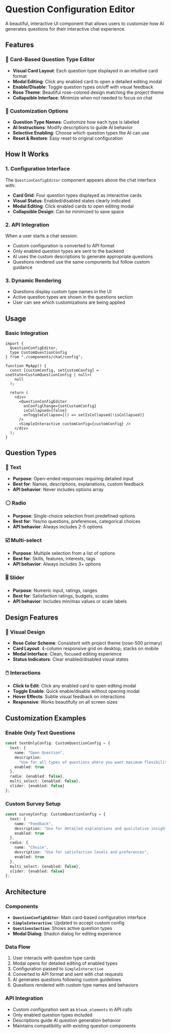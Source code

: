 # Question Configuration Editor

A beautiful, interactive UI component that allows users to customize how AI generates questions for their interactive chat experience.

## Features

### 🎨 **Card-Based Question Type Editor**

- **Visual Card Layout**: Each question type displayed in an intuitive card format
- **Modal Editing**: Click any enabled card to open a detailed editing modal
- **Enable/Disable**: Toggle question types on/off with visual feedback
- **Rose Theme**: Beautiful rose-colored design matching the project theme
- **Collapsible Interface**: Minimize when not needed to focus on chat

### 🔧 **Customization Options**

- **Question Type Names**: Customize how each type is labeled
- **AI Instructions**: Modify descriptions to guide AI behavior
- **Selective Enabling**: Choose which question types the AI can use
- **Reset & Restore**: Easy reset to original configuration

## How It Works

### 1. **Configuration Interface**

The `QuestionConfigEditor` component appears above the chat interface with:

- **Card Grid**: Four question types displayed as interactive cards
- **Visual Status**: Enabled/disabled states clearly indicated
- **Modal Editing**: Click enabled cards to open editing modal
- **Collapsible Design**: Can be minimized to save space

### 2. **API Integration**

When a user starts a chat session:

- Custom configuration is converted to API format
- Only enabled question types are sent to the backend
- AI uses the custom descriptions to generate appropriate questions
- Questions rendered use the same components but follow custom guidance

### 3. **Dynamic Rendering**

- Questions display custom type names in the UI
- Active question types are shown in the questions section
- User can see which customizations are being applied

## Usage

### Basic Integration

```tsx
import {
  QuestionConfigEditor,
  type CustomQuestionConfig
} from "./components/chat/config";

function MyApp() {
  const [customConfig, setCustomConfig] = useState<CustomQuestionConfig | null>(
    null
  );

  return (
    <div>
      <QuestionConfigEditor
        onConfigChange={setCustomConfig}
        isCollapsed={false}
        onToggleCollapse={() => setIsCollapsed(!isCollapsed)}
      />
      <SimpleInteractive customConfig={customConfig} />
    </div>
  );
}
```

## Question Types

### 📝 **Text**

- **Purpose**: Open-ended responses requiring detailed input
- **Best for**: Names, descriptions, explanations, custom feedback
- **API behavior**: Never includes options array

### ⚪ **Radio**

- **Purpose**: Single-choice selection from predefined options
- **Best for**: Yes/no questions, preferences, categorical choices
- **API behavior**: Always includes 2-5 options

### ☑️ **Multi-select**

- **Purpose**: Multiple selection from a list of options
- **Best for**: Skills, features, interests, tags
- **API behavior**: Always includes 3+ options

### 🎚️ **Slider**

- **Purpose**: Numeric input, ratings, ranges
- **Best for**: Satisfaction ratings, budgets, scales
- **API behavior**: Includes min/max values or scale labels

## Design Features

### 🎨 **Visual Design**

- **Rose Color Scheme**: Consistent with project theme (rose-500 primary)
- **Card Layout**: 4-column responsive grid on desktop, stacks on mobile
- **Modal Interface**: Clean, focused editing experience
- **Status Indicators**: Clear enabled/disabled visual states

### 🖱️ **Interactions**

- **Click to Edit**: Click any enabled card to open editing modal
- **Toggle Enable**: Quick enable/disable without opening modal
- **Hover Effects**: Subtle visual feedback on interactions
- **Responsive**: Works beautifully on all screen sizes

## Customization Examples

### Enable Only Text Questions

```typescript
const textOnlyConfig: CustomQuestionConfig = {
  text: {
    name: "Open Question",
    description:
      "Use for all types of questions where you want maximum flexibility",
    enabled: true
  },
  radio: {enabled: false},
  multi_select: {enabled: false},
  slider: {enabled: false}
};
```

### Custom Survey Setup

```typescript
const surveyConfig: CustomQuestionConfig = {
  text: {
    name: "Feedback",
    description: "Use for detailed explanations and qualitative insights",
    enabled: true
  },
  radio: {
    name: "Choice",
    description: "Use for satisfaction levels and preferences",
    enabled: true
  },
  multi_select: {enabled: false},
  slider: {enabled: false}
};
```

## Architecture

### Components

- **`QuestionConfigEditor`**: Main card-based configuration interface
- **`SimpleInteractive`**: Updated to accept custom config
- **`QuestionsSection`**: Shows active question types
- **Modal Dialog**: Shadcn dialog for editing experience

### Data Flow

1. User interacts with question type cards
2. Modal opens for detailed editing of enabled types
3. Configuration passed to `SimpleInteractive`
4. Converted to API format and sent with chat requests
5. AI generates questions following custom guidelines
6. Questions rendered with custom type names and behaviors

### API Integration

- Custom configuration sent as `bleak_elements` in API calls
- Only enabled question types included
- Descriptions guide AI question generation behavior
- Maintains compatibility with existing question components
